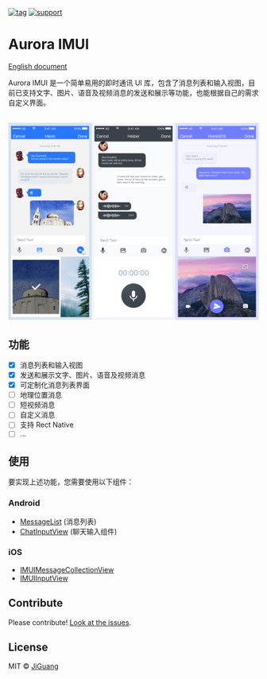 [![tag](https://img.shields.io/badge/tag-0.0.1-blue.svg)](https://github.com/jpush/imui/releases)
[![support](https://img.shields.io/badge/support-iOS%20%26%20Android-brightgreen.svg)]()

# Aurora IMUI
[English document](./README_EN.md)

Aurora IMUI 是一个简单易用的即时通讯 UI 库，包含了消息列表和输入视图，目前已支持文字、图片、语音及视频消息的发送和展示等功能，也能根据自己的需求自定义界面。

<p align="center">
    <a target="_blank">
        <img src="https://github.com/huangminlinux/resource/blob/master/IMUIPick%402x.png" alt="IMUI" width=960/>
    </a>
</p>

## 功能
- [x] 消息列表和输入视图
- [x] 发送和展示文字、图片、语音及视频消息
- [x] 可定制化消息列表界面
- [ ] 地理位置消息
- [ ] 短视频消息
- [ ] 自定义消息
- [ ] 支持 Rect Native
- [ ] ...

## 使用
要实现上述功能，您需要使用以下组件：

### Android
- [MessageList](./docs/Android/usage.md) (消息列表)
- [ChatInputView](./Android/chatinput/README.md) (聊天输入组件)

### iOS
- [IMUIMessageCollectionView](./docs/iOS/usage_iOS.md)
- [IMUIInputView](./docs/iOS/inputView_usage.md)

## Contribute
Please contribute! [Look at the issues](https://github.com/jpush/imui/issues).

## License
MIT © [JiGuang](/LICENSE)
